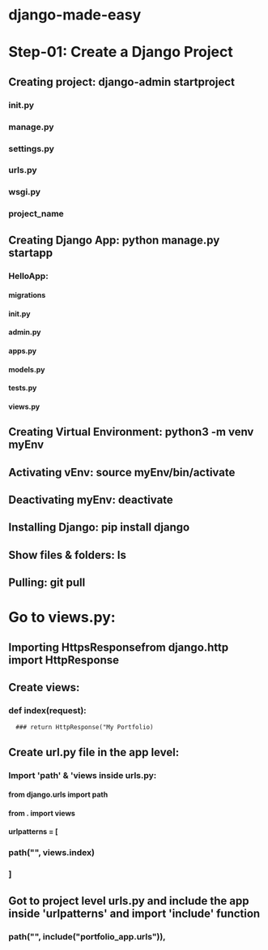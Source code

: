 # django-made-easy

# Step-01: Create a Django Project
## Creating project: django-admin startproject <name of the project>
  
  ### __init__.py
  ### manage.py
  ### settings.py
  ### urls.py
  ### wsgi.py
  ### project_name
  
## Creating Django App: python manage.py startapp <name of the app>
  ### HelloApp:
  #### migrations
  #### __init__.py
  #### admin.py
  #### apps.py
  #### models.py
  #### tests.py
  #### views.py
  
## Creating Virtual Environment: python3 -m  venv myEnv

## Activating vEnv: source myEnv/bin/activate

## Deactivating myEnv: deactivate

## Installing Django: pip install django

## Show files & folders: ls

## Pulling: git pull

# Go to views.py: 

## Importing HttpsResponsefrom django.http import HttpResponse

## Create views:
### def index(request):
      ### return HttpResponse("My Portfolio)

## Create url.py file in the app level:
### Import 'path' & 'views inside urls.py: 
#### from django.urls import path
#### from . import views
#### urlpatterns = [
###  path("", views.index)
### ]


## Got to project level urls.py and include the app inside 'urlpatterns' and import 'include' function
### path("", include("portfolio_app.urls")),

